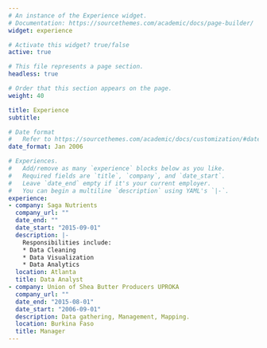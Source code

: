 ```yaml
---
# An instance of the Experience widget.
# Documentation: https://sourcethemes.com/academic/docs/page-builder/
widget: experience

# Activate this widget? true/false
active: true

# This file represents a page section.
headless: true

# Order that this section appears on the page.
weight: 40

title: Experience
subtitle:

# Date format
#   Refer to https://sourcethemes.com/academic/docs/customization/#date-format
date_format: Jan 2006

# Experiences.
#   Add/remove as many `experience` blocks below as you like.
#   Required fields are `title`, `company`, and `date_start`.
#   Leave `date_end` empty if it's your current employer.
#   You can begin a multiline `description` using YAML's `|-`.
experience:
- company: Saga Nutrients
  company_url: ""
  date_end: ""
  date_start: "2015-09-01"
  description: |-
    Responsibilities include:
    * Data Cleaning
    * Data Visualization
    * Data Analytics
  location: Atlanta
  title: Data Analyst
- company: Union of Shea Butter Producers UPROKA
  company_url: ""
  date_end: "2015-08-01"
  date_start: "2006-09-01"
  description: Data gathering, Management, Mapping.
  location: Burkina Faso
  title: Manager
---
```

